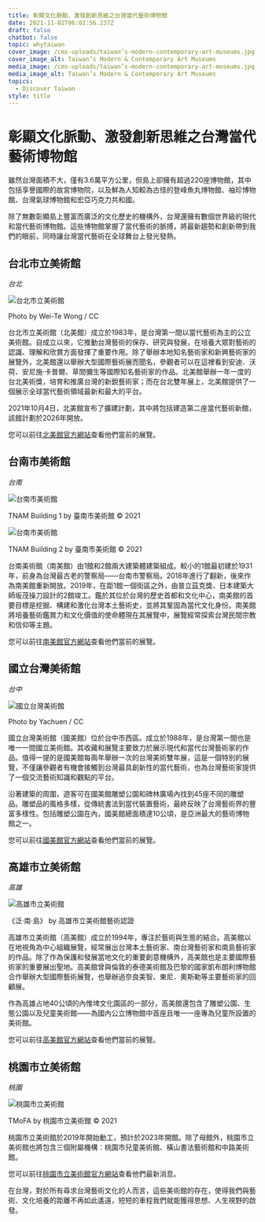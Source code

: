 ```yaml
---
title: 彰顯文化脈動、激發創新思維之台灣當代藝術博物館
date: 2021-11-02T06:02:56.237Z
draft: false
chatbot: false
topic: whytaiwan
cover_image: /cms-uploads/taiwan’s-modern-contemporary-art-museums.jpg
cover_image_alt: Taiwan’s Modern & Contemporary Art Museums
media_image: /cms-uploads/taiwan’s-modern-contemporary-art-museums.jpg
media_image_alt: Taiwan’s Modern & Contemporary Art Museums
topics:
  - Discover Taiwan
style: title
---
```

# 彰顯文化脈動、激發創新思維之台灣當代藝術博物館

雖然台灣面積不大，僅有3.6萬平方公里，但島上卻擁有超過220座博物館，其中包括享譽國際的故宮博物院，以及鮮為人知較為古怪的登峰魚丸博物館、袖珍博物館、台灣氣球博物館和宏亞巧克力共和國。

除了無數彰顯島上豐富而廣泛的文化歷史的機構外，台灣還擁有數個世界級的現代和當代藝術博物館。這些博物館掌握了當代藝術的脈搏，將最新趨勢和創新帶到我們的眼前，同時讓台灣當代藝術在全球舞台上發光發熱。

## 台北市立美術館

*台北*

![台北市立美術館](/cms-uploads/taipei-fine-arts-museum.jpg)

Photo by Wei-Te Wong / CC

台北市立美術館（北美館）成立於1983年，是台灣第一間以當代藝術為主的公立美術館。自成立以來，它推動台灣藝術的保存、研究與發展，在培養大眾對藝術的認識、理解和欣賞方面發揮了重要作用。除了舉辦本地知名藝術家和新興藝術家的展覽外，北美館還以舉辦大型國際藝術展而聞名，參觀者可以在這裡看到安迪．沃荷、安尼施‧卡普爾、草間彌生等國際知名藝術家的作品。北美館舉辦一年一度的台北美術獎，培育和推廣台灣的新銳藝術家；而在台北雙年展上，北美館提供了一個展示全球當代藝術領域最新和最大的平台。

2021年10月4日，北美館宣布了擴建計劃，其中將包括建造第二座當代藝術新館，該館計劃於2026年開放。

您可以前往[北美館官方網站](https://www.tfam.museum/Exhibition/Exhibition.aspx?ddlLang=zh-tw)查看他們當前的展覽。

## 台南市美術館

*台南*

![台南市美術館](/cms-uploads/tainan-art-museum.jpg)

TNAM Building 1 by 臺南市美術館 © 2021

![台南市美術館](/cms-uploads/1tainan-art-museum.jpg)

TNAM Building 2 by 臺南市美術館 © 2021

台南美術館（南美館）由1館和2館兩大建築體建築組成。較小的1館最初建於1931年，前身為台灣最古老的警察局——台南市警察局。2018年進行了翻新，後來作為南美館重新開放。2019年，在距1館一個街區之外，由普立茲克獎、日本建築大師坂茂操刀設計的2館竣工。鑑於其位於台灣的歷史首都和文化中心，南美館的首要目標是挖掘、構建和激化台灣本土藝術史，並將其鞏固為當代文化身份。南美館將培養藝術鑑賞力和文化價值的使命體現在其展覽中，展覽經常探索台灣民間宗教和信仰等主題。

您可以前往[南美館官方網站](https://www.tnam.museum/exhibition/current)查看他們當前的展覽。

## 國立台灣美術館

*台中*

![國立台灣美術館](/cms-uploads/national-taiwan-museum-of-fine-arts.jpg)

Photo by Yachuen / CC

國立台灣美術館（國美館）位於台中市西區。成立於1988年，是台灣第一間也是唯一一間國立美術館。其收藏和展覽主要致力於展示現代和當代台灣藝術家的作品。值得一提的是國美館每兩年舉辦一次的台灣美術雙年展，這是一個特別的展覽，不僅讓參觀者有機會接觸到台灣最具創新性的當代藝術，也為台灣藝術家提供了一個交流藝術知識和觀點的平台。

沿著建築的周圍，遊客可在國美館雕塑公園和碑林廣場內找到45座不同的雕塑品。雕塑品的風格多樣，從傳統書法到當代裝置藝術，最終反映了台灣藝術界的豐富多樣性。包括雕塑公園在內，國美館總面積達10公頃，是亞洲最大的藝術博物館之一。

您可以前往[國美館官方網站](https://www.ntmofa.gov.tw/)查看他們當前的展覽。

## 高雄市立美術館

*高雄*

![高雄市立美術館](/cms-uploads/kaohsiung-museum-of-fine-arts.jpg)

《泛‧南‧島》 by 高雄市立美術館藝術認證

高雄市立美術館（高美館）成立於1994年，專注於藝術與生態的結合。高美館以在地視角為中心組織展覽，經常展出台灣本土藝術家、南台灣藝術家和南島藝術家的作品。除了作為保護和發展當地文化的重要創意機構外，高美館也是主要國際藝術家的重要展出聖地。高美館曾與倫敦的泰德美術館及巴黎的國家凱布朗利博物館合作舉辦大型國際藝術展覽，也舉辦過奈良美智、東尼．奧斯勒等主要藝術家的回顧展。

作為高雄占地40公頃的內惟埤文化園區的一部分，高美館還包含了雕塑公園、生態公園以及兒童美術館——為國內公立博物館中首座且唯一一座專為兒童所設置的美術館。

您可以前往[高美館官方網站](https://www.kmfa.gov.tw/)查看他們當前的展覽。

## 桃園市立美術館

*桃園*

![桃園市立美術館](/cms-uploads/taoyuan-museum-of-fine-arts.jpg)

TMoFA by 桃園市立美術館 © 2021

桃園市立美術館於2019年開始動工，預計於2023年開館。除了母館外，桃園市立美術館也將包含三個附屬機構：桃園市兒童美術館、橫山書法藝術館和中路美術館。

您可以前往[桃園市立美術館官方網站](https://tmofa.tycg.gov.tw/ch/exhibitions/current-exhibitions)查看他們最新消息。

在台灣，對於所有尋求台灣藝術文化的人而言，這些美術館的存在，使得我們與藝術、文化培養的距離不再如此遙遠，短短的車程我們就能獲得思想、人生視野的啟發。